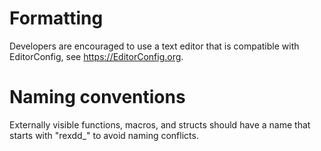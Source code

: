 # Formatting

Developers are encouraged to use a text editor that is compatible
with EditorConfig, see https://EditorConfig.org.

# Naming conventions

Externally visible functions, macros, and structs should have a
name that starts with "rexdd_" to avoid naming conflicts.



